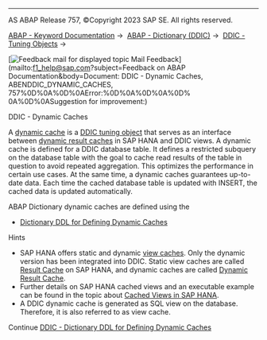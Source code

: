   

* * *

AS ABAP Release 757, ©Copyright 2023 SAP SE. All rights reserved.

[ABAP - Keyword Documentation](javascript:call_link\('abenabap.htm'\)) →  [ABAP - Dictionary (DDIC)](javascript:call_link\('abenabap_dictionary.htm'\)) →  [DDIC - Tuning Objects](javascript:call_link\('abenddic_tuning_objects.htm'\)) → 

 [![](Mail.gif?object=Mail.gif&sap-language=EN "Feedback mail for displayed topic") Mail Feedback](mailto:f1_help@sap.com?subject=Feedback on ABAP Documentation&body=Document: DDIC - Dynamic Caches, ABENDDIC_DYNAMIC_CACHES, 757%0D%0A%0D%0AError:%0D%0A%0D%0A%0D%
0A%0D%0ASuggestion for improvement:)

DDIC - Dynamic Caches

A [dynamic cache](javascript:call_link\('abendynamic_cache_glosry.htm'\) "Glossary Entry") is a [DDIC tuning object](javascript:call_link\('abenddic_tuning_object_glosry.htm'\) "Glossary Entry") that serves as an interface between [dynamic result caches](https://help.sap.com/docs/SAP_HANA_PLATFORM/bed8c14f9f024763b0777aa72b5436f6/bc12a173118548e9be8b69f1d62dfae1.html?version=2.0.02) in SAP HANA and DDIC views. A dynamic cache is defined for a DDIC database table. It defines a restricted subquery on the database table with the goal to cache read results of the table in question to avoid repeated aggregation. This optimizes the performance in certain use cases. At the same time, a dynamic caches guarantees up-to-date data. Each time the cached database table is updated with INSERT, the cached data is updated automatically.

ABAP Dictionary dynamic caches are defined using the

-   [Dictionary DDL for Defining Dynamic Caches](javascript:call_link\('abenddic_define_dynamic_cache.htm'\))

Hints

-   SAP HANA offers static and dynamic [view caches](javascript:call_link\('abenview_cache_glosry.htm'\) "Glossary Entry"). Only the dynamic version has been integrated into DDIC. Static view caches are called [Result Cache](https://help.sap.com/docs/SAP_HANA_PLATFORM/bed8c14f9f024763b0777aa72b5436f6/8ea43b3ff2e541e398e27d7e5caefab7.html?version=2.0.02) on SAP HANA, and dynamic caches are called [Dynamic Result Cache](https://help.sap.com/docs/SAP_HANA_PLATFORM/bed8c14f9f024763b0777aa72b5436f6/bc12a173118548e9be8b69f1d62dfae1.html?version=2.0.02).
-   Further details on SAP HANA cached views and an executable example can be found in the topic about [Cached Views in SAP HANA](javascript:call_link\('abenhana_cached_views.htm'\)).
-   A DDIC dynamic cache is generated as SQL view on the database. Therefore, it is also referred to as view cache.

Continue
[DDIC - Dictionary DDL for Defining Dynamic Caches](javascript:call_link\('abenddic_define_dynamic_cache.htm'\))
